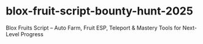 # blox-fruit-script-bounty-hunt-2025
Blox Fruits Script – Auto Farm, Fruit ESP, Teleport &amp; Mastery Tools for Next-Level Progress
